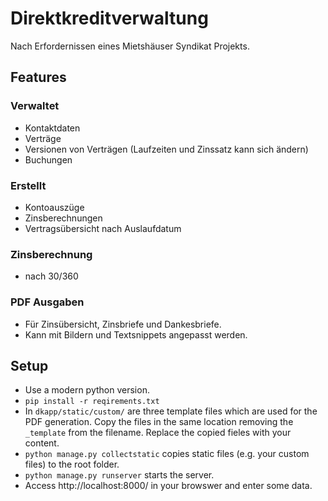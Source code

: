 # Direktkreditverwaltung

Nach Erfordernissen eines Mietshäuser Syndikat Projekts.

## Features

### Verwaltet

- Kontaktdaten
- Verträge
- Versionen von Verträgen (Laufzeiten und Zinssatz kann sich ändern)
- Buchungen

### Erstellt

- Kontoauszüge
- Zinsberechnungen
- Vertragsübersicht nach Auslaufdatum

### Zinsberechnung

- nach 30/360

### PDF Ausgaben

- Für Zinsübersicht, Zinsbriefe und Dankesbriefe.
- Kann mit Bildern und Textsnippets angepasst werden.

## Setup

- Use a modern python version.
- `pip install -r reqirements.txt`
- In `dkapp/static/custom/` are three template files which are used for the PDF generation. Copy the files in the same location removing the `_template` from the filename. Replace the copied fieles with your content.
- `python manage.py collectstatic` copies static files (e.g. your custom files) to the root folder.
- `python manage.py runserver` starts the server.
- Access http://localhost:8000/ in your browswer and enter some data.
